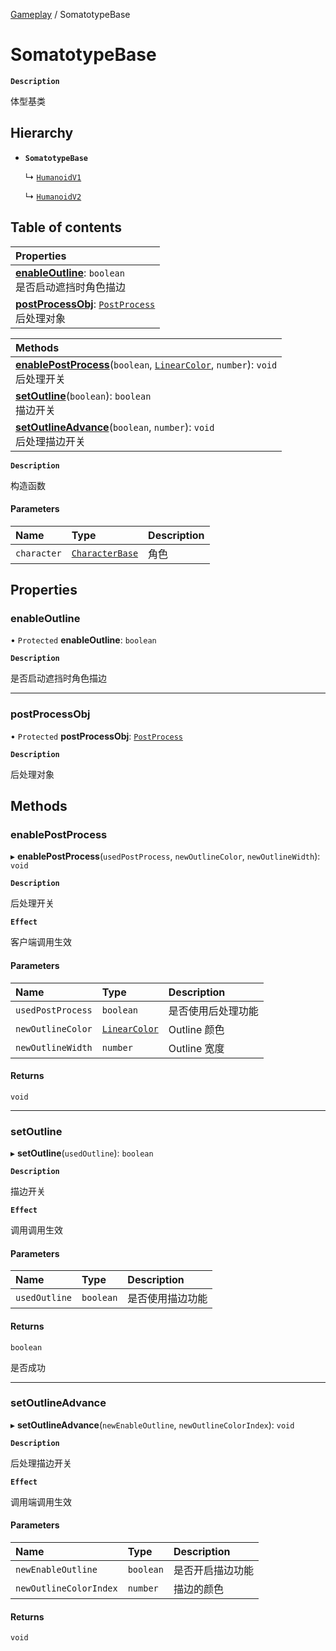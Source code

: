 [Gameplay](../modules/Gameplay.Gameplay.md) / SomatotypeBase

# SomatotypeBase <Badge type="tip" text="Class" />

**`Description`**

体型基类

## Hierarchy

- **`SomatotypeBase`**

  ↳ [`HumanoidV1`](Gameplay.Gameplay.HumanoidV1.md)

  ↳ [`HumanoidV2`](Gameplay.Gameplay.HumanoidV2.md)

## Table of contents

| Properties                                                                                                                                  |
| :------------------------------------------------------------------------------------------------------------------------------------------ |
| **[enableOutline](Gameplay.Gameplay.SomatotypeBase.md#enableoutline)**: `boolean` <br> 是否启动遮挡时角色描边                               |
| **[postProcessObj](Gameplay.Gameplay.SomatotypeBase.md#postprocessobj)**: [`PostProcess`](Gameplay.Gameplay.PostProcess.md) <br> 后处理对象 |

| Methods                                                                                                                                                                |
| :--------------------------------------------------------------------------------------------------------------------------------------------------------------------- |
| **[enablePostProcess](Gameplay.Gameplay.SomatotypeBase.md#enablepostprocess)**(`boolean`, [`LinearColor`](Type.Type.LinearColor.md), `number`): `void` <br> 后处理开关 |
| **[setOutline](Gameplay.Gameplay.SomatotypeBase.md#setoutline)**(`boolean`): `boolean` <br> 描边开关                                                                   |
| **[setOutlineAdvance](Gameplay.Gameplay.SomatotypeBase.md#setoutlineadvance)**(`boolean`, `number`): `void` <br> 后处理描边开关                                        |

**`Description`**

构造函数

#### Parameters

| Name        | Type                                                  | Description |
| :---------- | :---------------------------------------------------- | :---------- |
| `character` | [`CharacterBase`](Gameplay.Gameplay.CharacterBase.md) | 角色        |

## Properties

### enableOutline

• `Protected` **enableOutline**: `boolean`

**`Description`**

是否启动遮挡时角色描边

---

### postProcessObj

• `Protected` **postProcessObj**: [`PostProcess`](Gameplay.Gameplay.PostProcess.md)

**`Description`**

后处理对象

## Methods

### enablePostProcess

▸ **enablePostProcess**(`usedPostProcess`, `newOutlineColor`, `newOutlineWidth`): `void`

**`Description`**

后处理开关

**`Effect`**

客户端调用生效

#### Parameters

| Name              | Type                                      | Description        |
| :---------------- | :---------------------------------------- | :----------------- |
| `usedPostProcess` | `boolean`                                 | 是否使用后处理功能 |
| `newOutlineColor` | [`LinearColor`](Type.Type.LinearColor.md) | Outline 颜色       |
| `newOutlineWidth` | `number`                                  | Outline 宽度       |

#### Returns

`void`

---

### setOutline

▸ **setOutline**(`usedOutline`): `boolean`

**`Description`**

描边开关

**`Effect`**

调用调用生效

#### Parameters

| Name          | Type      | Description      |
| :------------ | :-------- | :--------------- |
| `usedOutline` | `boolean` | 是否使用描边功能 |

#### Returns

`boolean`

是否成功

---

### setOutlineAdvance

▸ **setOutlineAdvance**(`newEnableOutline`, `newOutlineColorIndex`): `void`

**`Description`**

后处理描边开关

**`Effect`**

调用端调用生效

#### Parameters

| Name                   | Type      | Description      |
| :--------------------- | :-------- | :--------------- |
| `newEnableOutline`     | `boolean` | 是否开启描边功能 |
| `newOutlineColorIndex` | `number`  | 描边的颜色       |

#### Returns

`void`
